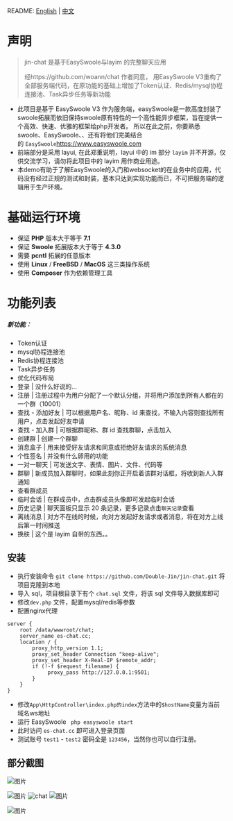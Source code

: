 README: [English](https://github.com/Double-Jin/jin-chat/README.md) | [中文](https://github.com/Double-Jin/jin-chat/README-zh.md)
# 声明

> jin-chat 是基于EasySwoole与layim 的完整聊天应用
> 
> 经https://github.com/woann/chat 作者同意， 用EasySwoole V3重构了全部服务端代码，在原功能的基础上增加了Token认证、Redis/mysql协程连接池、Task异步任务等新功能
> 
-   此项目是基于 EasySwoole V3 作为服务端，easySwoole是一款高度封装了swoole拓展而依旧保持swoole原有特性的一个高性能异步框架，旨在提供一个高效、快速、优雅的框架给php开发者。
所以在此之前，你要熟悉 swoole、EasySwoole、、还有将他们完美结合的 `EasySwoole`<https://www.easyswoole.com>
-   前端部分是采用 layui, 在此郑重说明，layui 中的 im 部分 `layim` 并不开源，仅供交流学习，请勿将此项目中的 layim 用作商业用途。
-   本demo有助于了解EasySwoole的入门和websocket的在业务中的应用，代码没有经过正规的测试和封装，基本只达到实现功能而已，不可把服务端的逻辑用于生产环境。
# 基础运行环境
-   保证 **PHP** 版本大于等于 **7.1**
-   保证 **Swoole** 拓展版本大于等于 **4.3.0**
-   需要 **pcntl** 拓展的任意版本
-   使用 **Linux** / **FreeBSD** / **MacOS** 这三类操作系统
-   使用 **Composer** 作为依赖管理工具

# 功能列表
##### 新功能：
* Token认证
* mysql协程连接池
* Redis协程连接池
* Task异步任务
* 优化代码布局
* 登录 | 没什么好说的...
* 注册 | 注册过程中为用户分配了一个默认分组，并将用户添加到所有人都在的一个群（10001）
* 查找 - 添加好友 | 可以根据用户名、昵称、id 来查找，不输入内容则查找所有用户，点击发起好友申请
* 查找 - 加入群 | 可根据群昵称、群 id 查找群聊，点击加入
* 创建群 | 创建一个群聊
* 消息盒子 | 用来接受好友请求和同意或拒绝好友请求的系统消息
* 个性签名 | 并没有什么卵用的功能
* 一对一聊天 | 可发送文字、表情、图片、文件、代码等
* 群聊 | 新成员加入群聊时，如果此刻你正开启着该群对话框，将收到新人入群通知
* 查看群成员
* 临时会话 | 在群成员中，点击群成员头像即可发起临时会话
* 历史记录 | 聊天面板只显示 20 条记录，更多记录点击`聊天记录`查看
* 离线消息 | 对方不在线的时候，向对方发起好友请求或者消息，将在对方上线后第一时间推送
* 换肤 | 这个是 layim 自带的东西。。
## 安装

-   执行安装命令 `git clone https://github.com/Double-Jin/jin-chat.git` 将项目克隆到本地
-   导入 sql，项目根目录下有个 `chat.sql` 文件，将该 sql 文件导入数据库即可
-   修改`dev.php` 文件，配置mysql/redis等参数
-   配置nginx代理
```
server {
    root /data/wwwroot/chat;
    server_name es-chat.cc;
    location / {
        proxy_http_version 1.1;
        proxy_set_header Connection "keep-alive";
        proxy_set_header X-Real-IP $remote_addr;
        if (!-f $request_filename) {
             proxy_pass http://127.0.0.1:9501;
        }
    }
}
```
-   修改`App\HttpController\index.php的index`方法中的`$hostName`变量为当前域名ws地址
-   运行 EasySwoole ` php easyswoole start`
-   此时访问 `es-chat.cc` 即可进入登录页面
-   测试账号 `test1` - `test2` 密码全是 `123456`，当然你也可以自行注册。

## 部分截图

![图片](https://iocaffcdn.phphub.org/uploads/images/201906/19/36324/syzUSGcoH2.jpg!large)

![图片](https://iocaffcdn.phphub.org/uploads/images/201906/19/36324/NRpQ8vC8zC.jpg!large)
![chat](https://iocaffcdn.phphub.org/uploads/images/201906/19/36324/DVRpo0UZwv.jpg!large)
![图片](https://iocaffcdn.phphub.org/uploads/images/201906/19/36324/OkNR5LKgOh.jpg!large)

![图片](https://iocaffcdn.phphub.org/uploads/images/201906/19/36324/6n83ZCyKx4.jpg!large)
